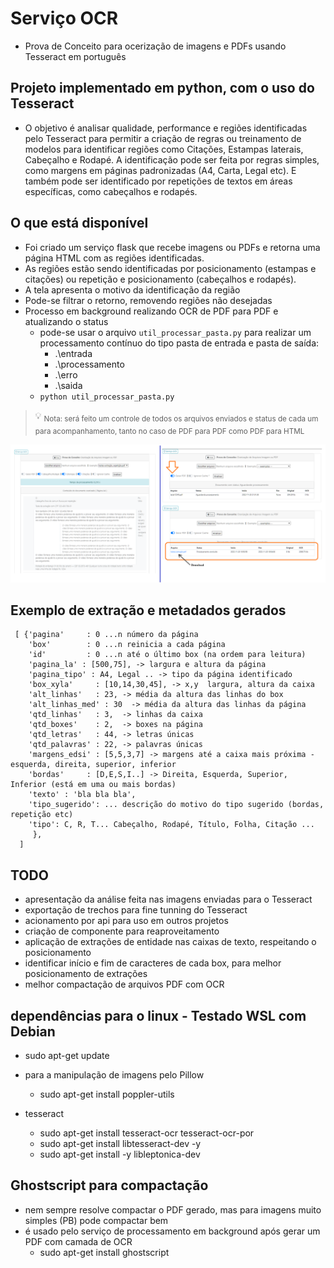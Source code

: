 # Serviço OCR
- Prova de Conceito para ocerização de imagens e PDFs usando Tesseract em português

## Projeto implementado em python, com o uso do Tesseract
- O objetivo é analisar qualidade, performance e regiões identificadas pelo Tesseract para permitir a criação de regras ou treinamento de modelos para identificar regiões como Citações, Estampas laterais, Cabeçalho e Rodapé. A identificação pode ser feita por regras simples, como margens em páginas padronizadas (A4, Carta, Legal etc). E também pode ser identificado por repetições de textos em áreas específicas, como cabeçalhos e rodapés.

## O que está disponível
- Foi criado um serviço flask que recebe imagens ou PDFs e retorna uma página HTML com as regiões identificadas.
- As regiões estão sendo identificadas por posicionamento (estampas e citações) ou repetição e posicionamento (cabeçalhos e rodapés).
- A tela apresenta o motivo da identificação da região
- Pode-se filtrar o retorno, removendo regiões não desejadas
- Processo em background realizando OCR de PDF para PDF e atualizando o status 
  - pode-se usar o arquivo `util_processar_pasta.py` para realizar um processamento contínuo do tipo pasta de entrada e pasta de saída:
    - .\entrada
    - .\processamento
    - .\erro
    - .\saida
  - `python util_processar_pasta.py` 
> 💡 <sub>Nota: será feito um controle de todos os arquivos enviados e status de cada um para acompanhamento, tanto no caso de PDF para PDF como PDF para HTML</sub>

![exemplo recorte tela serviço](./img/servico_ocr_3.png?raw=true "Exemplo recorte tela serviço - HTML e PDF")

## Exemplo de extração e metadados gerados
```
 [ {'pagina'     : 0 ...n número da página 
    'box'        : 0 ...n reinicia a cada página
    'id'         : 0 ...n até o último box (na ordem para leitura)
    'pagina_la' : [500,75], -> largura e altura da página
    'pagina_tipo' : A4, Legal .. -> tipo da página identificado
    'box_xyla'     : [10,14,30,45], -> x,y  largura, altura da caixa
    'alt_linhas'   : 23, -> média da altura das linhas do box
    'alt_linhas_med' : 30  -> média da altura das linhas da página
    'qtd_linhas'   : 3,  -> linhas da caixa
    'qtd_boxes'    : 2,  -> boxes na página
    'qtd_letras'   : 44, -> letras únicas
    'qtd_palavras' : 22, -> palavras únicas
    'margens_edsi' : [5,5,3,7] -> margens até a caixa mais próxima - esquerda, direita, superior, inferior
    'bordas'     : [D,E,S,I..] -> Direita, Esquerda, Superior, Inferior (está em uma ou mais bordas)
    'texto' : 'bla bla bla',
    'tipo_sugerido': ... descrição do motivo do tipo sugerido (bordas, repetição etc)
    'tipo': C, R, T... Cabeçalho, Rodapé, Título, Folha, Citação ...
     },
  ]
```

## TODO
- apresentação da análise feita nas imagens enviadas para o Tesseract
- exportação de trechos para fine tunning do Tesseract
- acionamento por api para uso em outros projetos
- criação de componente para reaproveitamento
- aplicação de extrações de entidade nas caixas de texto, respeitando o posicionamento
- identificar início e fim de caracteres de cada box, para melhor posicionamento de extrações
- melhor compactação de arquivos PDF com OCR

## dependências para o linux - Testado WSL com Debian
- sudo apt-get update

- para a manipulação de imagens pelo Pillow
  - sudo apt-get install poppler-utils 

- tesseract
  - sudo apt-get install tesseract-ocr tesseract-ocr-por  
  - sudo apt-get install libtesseract-dev -y
  - sudo apt-get install -y libleptonica-dev 

## Ghostscript para compactação
- nem sempre resolve compactar o PDF gerado, mas para imagens muito simples (PB) pode compactar bem
- é usado pelo serviço de processamento em background após gerar um PDF com camada de OCR
  - sudo apt-get install ghostscript
